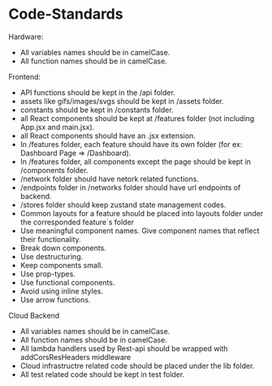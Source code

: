 # Code-Standards

Hardware:
* All variables names should be in camelCase.
* All function names should be in camelCase.

Frontend:
* API functions should be kept in the /api folder.
* assets like gifs/images/svgs should be kept in /assets folder.
* constants should be kept in /constants folder.
* all React components should be kept at /features folder (not including App.jsx and main.jsx).
* all React components should have an .jsx extension.
* In /features folder, each feature should have its own folder (for ex: Dashboard Page => /Dashboard).
* In /features folder, all components except the page should be kept in /components folder.
* /network folder should have netork related functions.
* /endpoints folder in /networks folder should have url endpoints of backend.
* /stores folder should keep zustand state management codes.
*  Common layouts for a feature should be placed into layouts folder under the corresponded feature`s folder
*  Use meaningful component names. Give component names that reflect their functionality.
*  Break down components.
*  Use destructuring. 
*  Keep components small. 
*  Use prop-types. 
*  Use functional components. 
*  Avoid using inline styles. 
*  Use arrow functions.

Cloud Backend
* All variables names should be in camelCase.
* All function names should be in camelCase.
* All lambda handlers used by Rest-api  should be wrapped with addCorsResHeaders middleware
* Cloud infrastructre related code should be placed under the lib folder.
* All test related code should be kept in test folder.
